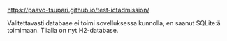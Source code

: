 https://paavo-tsupari.github.io/test-ictadmission/

Valitettavasti database ei toimi sovelluksessa kunnolla, en saanut SQLite:ä toimimaan. Tilalla on nyt H2-database. 
